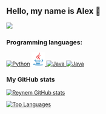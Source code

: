 ## Hello, my name is Alex 👋
<a href="https://www.github.com/Reynem" target="_blank" rel="noreferrer"><img
src="https://img.shields.io/github/followers/Reynem?logo=github&style=for-the-badge&color=0891b2&labelColor=1c1917" /></a>

### Programming languages:
<p align="left">
<a href="https://www.python.org/" target="_blank" rel="noreferrer"><img src="https://raw.githubusercontent.com/danielcranney/readme-generator/main/public/icons/skills/python-colored.svg" width="36" height="36" alt="Python" /></a>
<a href="https://docs.oracle.com/en/java/" target="_blank" rel="noreferrer">
    <img src="https://raw.githubusercontent.com/devicons/devicon/master/icons/java/java-original.svg" width="36" height="36" alt="Java" />
</a>
    <a href="https://dotnet.microsoft.com/" target="_blank" rel="noreferrer">
    <img src="https://github.com/yurijserrano/Github-Profile-Readme-Logos/blob/master/programming%20languages/c%23.svg" width="36" height="36" alt="Java" />
</a>
    <a href="https://www.jetbrains.com/opensource/kotlin/" target="_blank" rel="noreferrer">
    <img src="https://github.com/yurijserrano/Github-Profile-Readme-Logos/blob/master/programming%20languages/kotlin.svg" width="36" height="36" alt="Java" />
</a>
</p>

### My GitHub stats

<a href="http://www.github.com/Reynem"><img src="https://github-readme-stats.vercel.app/api?username=Reynem&show_icons=true&hide=&count_private=true&title_color=0891b2&text_color=ffffff&icon_color=0891b2&bg_color=1c1917&hide_border=true&show_icons=true&cache_seconds=0" alt="Reynem GitHub stats" /></a>

<a href="https://github.com/Reynem" align="left">
  <img src="https://github-readme-stats.vercel.app/api/top-langs/?username=Reynem&langs_count=3&title_color=0891b2&text_color=ffffff&icon_color=0891b2&bg_color=1c1917&hide_border=true&locale=en&custom_title=Top%20%Languages&cache_seconds=0" alt="Top Languages" />
</a>
